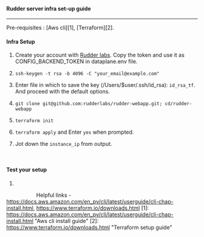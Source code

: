 #### **Rudder server infra set-up guide**

---

Pre-requisites : [Aws cli][1], [Terraform][2].
&nbsp; &nbsp; &nbsp; &nbsp; &nbsp;

#### **Infra Setup**

1. Create your account with [Rudder labs][3]. Copy the token and use it as CONFIG_BACKEND_TOKEN in dataplane.env file.

2. `ssh-keygen -t rsa -b 4096 -C "your_email@example.com"`

3. Enter file in which to save the key (/Users/\$user/.ssh/id_rsa): `id_rsa_tf`.
   And proceed with the default options.

4. `git clone git@github.com:rudderlabs/rudder-webapp.git; cd/rudder-webapp`

5. `terraform init`

6. `terraform apply` and Enter `yes` when prompted.

7. Jot down the `instance_ip` from output.

&nbsp; &nbsp; &nbsp; &nbsp; &nbsp;

#### **Test your setup**

1.

&nbsp; &nbsp; &nbsp; &nbsp; &nbsp;
&nbsp; &nbsp; &nbsp; &nbsp; &nbsp;
Helpful links -
https://docs.aws.amazon.com/en_pv/cli/latest/userguide/cli-chap-install.html,
https://www.terraform.io/downloads.html
[1]: https://docs.aws.amazon.com/en_pv/cli/latest/userguide/cli-chap-install.html "Aws cli install guide"
[2]: https://www.terraform.io/downloads.html "Terraform setup guide"

[3]: https://app.rudderlabs.com/ "app.rudderlabs.com"
